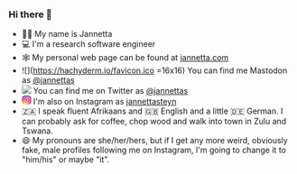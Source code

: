 ### Hi there 👋

- 👩‍🏫 My name is Jannetta
- 💻 I'm a research software engineer
- 🕸️ My personal web page can be found at [jannetta.com](https://jannetta.com)
- ![](https://hachyderm.io/favicon.ico =16x16) You can find me Mastodon as [@jannettas](https://hachyderm.io/@jannettas)
- ![](https://twitter.com/favicon.ico) You can find me on Twitter as [@jannettas](https://twitter.com/jannettas)
- ![](instagram_16.png) I'm also on Instagram as [jannettasteyn](https://www.instagram.com/jannettasteyn/)
- 🇿🇦 I speak fluent Afrikaans and 🇬🇧 English and a little 🇩🇪 German. I can probably ask for coffee, chop wood and walk into town in Zulu and Tswana.
- 😄 My pronouns are she/her/hers, but if I get any more weird, obviously fake, male profiles following me on Instagram, I'm going to change it to "him/his" or maybe "it".


<!--
**jsteyn/jsteyn** is a ✨ _special_ ✨ repository because its `README.md` (this file) appears on your GitHub profile.

Here are some ideas to get you started:

- 🔭 I’m currently working on ...
- 🌱 I’m currently learning ...
- 👯 I’m looking to collaborate on ...
- 🤔 I’m looking for help with ...
- 💬 Ask me about ...
- 📫 How to reach me: ...
- 😄 Pronouns: ...
- ⚡ Fun fact: ...
-->
